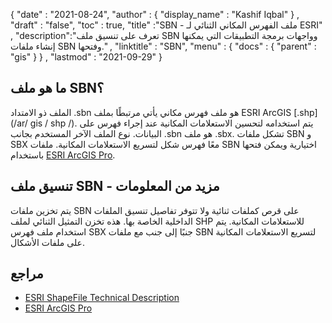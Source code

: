 {
  "date" : "2021-08-24",
  "author" : {
    "display_name" : "Kashif Iqbal"
} ,
  "draft" : "false",
  "toc" : true,
  "title" :"SBN - ملف الفهرس المكاني الثنائي لـ ESRI" ,
  "description":"تعرف على تنسيق ملف SBN وواجهات برمجة التطبيقات التي يمكنها إنشاء ملفات SBN وفتحها." ,
  "linktitle" : "SBN",
  "menu" : {
    "docs" : {
      "parent" : "gis"
}
} ,
  "lastmod" : "2021-09-29"
}

## ما هو ملف SBN؟

الملف ذو الامتداد .sbn هو ملف فهرس مكاني يأتي مرتبطًا بملف ESRI ArcGIS [.shp](/ar/ gis / shp /). يتم استخدامه لتحسين الاستعلامات المكانية عند إجراء فهرس على البيانات. نوع الملف الآخر المستخدم بجانب .sbn هو ملف .sbx. تشكل ملفات SBN و SBX معًا فهرس شكل لتسريع الاستعلامات المكانية. ملفات SBN اختيارية ويمكن فتحها باستخدام [ESRI ArcGIS Pro](https://www.esri.com/en-us/arcgis/products/arcgis-pro/overview).

## تنسيق ملف SBN - مزيد من المعلومات

يتم تخزين ملفات SBN على قرص كملفات ثنائية ولا تتوفر تفاصيل تنسيق الملفات الداخلية الخاصة بها. هذه تخزن التمثيل الثنائي لملف SHP للاستعلامات المكانية. يتم استخدام ملف فهرس SBX جنبًا إلى جنب مع ملفات SBN لتسريع الاستعلامات المكانية على ملفات الأشكال.

## مراجع

* [ESRI ShapeFile Technical Description](http://www.esri.com/library/whitepapers/pdfs/shapefile.pdf)
* [ESRI ArcGIS Pro](https://www.esri.com/en-us/arcgis/products/arcgis-pro/overview)

